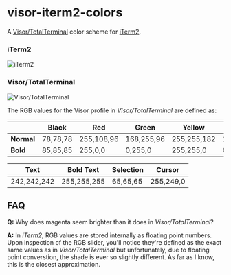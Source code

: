 # visor-iterm2-colors

A [Visor/TotalTerminal](http://totalterminal.binaryage.com/) color scheme for [iTerm2](http://www.iterm2.com/).

### iTerm2
![iTerm2](http://f.cl.ly/items/173Y0O2C363E1i0H180R/iterm2.png "iTerm2")

### Visor/TotalTerminal
![Visor/TotalTerminal](http://f.cl.ly/items/2o0q0C2s0x2d2t343X1E/visor.png "Visor/TotalTerminal")

The RGB values for the Visor profile in *Visor/TotalTerminal* are defined as:

|            | Black    | Red        | Green      | Yellow      | Blue        | Magenta     | Cyan        | White       |
| ---        | ---      | ---        | ---        | ---         | ---         | ---         | ---         | ---         |
| **Normal** | 78,78,78 | 255,108,96 | 168,255,96 | 255,255,182 | 150,203,254 | 255,115,253 | 156,255,255 | 238,238,238 |
| **Bold**   | 85,85,85 | 255,0,0    | 0,255,0    | 255,255,0   | 0,0,255     | 255,0,255   | 0,255,255   | 255,255,255 |

| Text        | Bold Text   | Selection | Cursor    |
| ---         | ---         | ---       | ---       |
| 242,242,242 | 255,255,255 | 65,65,65  | 255,249,0 |

## FAQ
**Q:** Why does magenta seem brighter than it does in *Visor/TotalTerminal*?

**A:** In *iTerm2*, RGB values are stored internally as floating point numbers.
Upon inspection of the RGB slider, you'll notice they're defined as the exact
same values as in *Visor/TotalTerminal* but unfortunately, due to floating point
converstion, the shade is ever so slightly different. As far as I know, this is
the closest approximation.
